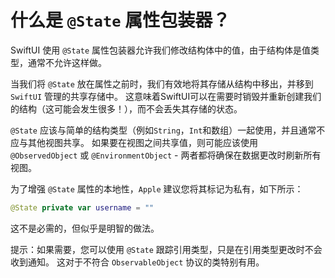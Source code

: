 什么是 `@State` 属性包装器？
===

SwiftUI 使用 `@State` 属性包装器允许我们修改结构体中的值，由于结构体是值类型，通常不允许这样做。

当我们将 `@State` 放在属性之前时，我们有效地将其存储从结构中移出，并移到 `SwiftUI` 管理的共享存储中。 这意味着SwiftUI可以在需要时销毁并重新创建我们的结构（这可能会发生很多！），而不会丢失其存储的状态。

`@State` 应该与简单的结构类型（例如`String`，`Int`和数组）一起使用，并且通常不应与其他视图共享。 如果要在视图之间共享值，则可能应该使用 `@ObservedObject` 或 `@EnvironmentObject` - 两者都将确保在数据更改时刷新所有视图。

为了增强 `@State` 属性的本地性，`Apple` 建议您将其标记为私有，如下所示：

```swift
@State private var username = ""
```

这不是必需的，但似乎是明智的做法。

提示：如果需要，您可以使用 `@State` 跟踪引用类型，只是在引用类型更改时不会收到通知。 这对于不符合 `ObservableObject` 协议的类特别有用。